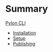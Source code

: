 # Summary

[Pylon CLI](./pylon_cli.md)

- [Installation](./installation.md)
- [Setup](./setup.md)
- [Publishing](./publishing.md)
